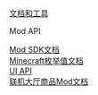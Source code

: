 <a href="https://g79.gdl.netease.com/MC_Mod_SDK_Documents_and_Tools20190712.zip" class="download" title="工具示例下载">文档和工具</a>

<div class="con">
                    <p class="p-title">Mod API</p>
                    <a href="../modapi/2-2-1.html" class="p-href sec">Mod SDK文档</a>
                  <br>
                    <a href="../modapi/2-2-2.html" class="p-href sec">Minecraft枚举值文档</a>
                  <br>
                    <a href="../modapi/2-2-3.html" class="p-href sec">UI API</a>
                  <br>
                    <a href="../modapi/2-2-4.html" class="p-href sec">联机大厅商品Mod文档</a>
                </div>
            </div>
